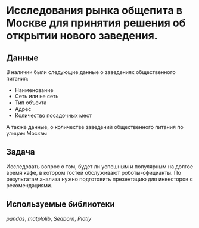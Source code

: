 # Исследования рынка общепита в Москве для принятия решения об открытии нового заведения.

 
## Данные

В наличии были следующие данные о заведениях общественного питания:
- Наименование
- Сеть или не сеть
- Тип объекта
- Адрес
- Количество посадочных мест

А также данные, о количестве заведений общественного питания по улицам Москвы

## Задача

Исследовать вопрос о том, будет ли успешным и популярным на долгое время кафе, в котором гостей обслуживают роботы-официанты. По результатам анализа нужно подготовить презентацию для инвесторов с рекомендациями.

## Используемые библиотеки
*pandas*, *matplolib*, *Seaborn*, *Plotly*
